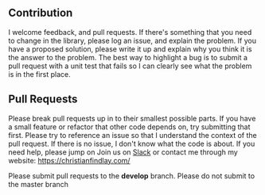 ## Contribution

I welcome feedback, and pull requests. If there's something that you need to change in the library, please log an issue, and explain the problem. If you have a proposed solution, please write it up and explain why you think it is the answer to the problem. The best way to highlight a bug is to submit a pull request with a unit test that fails so I can clearly see what the problem is in the first place.

## Pull Requests

Please break pull requests up in to their smallest possible parts. If you have a small feature or refactor that other code depends on, try submitting that first. Please try to reference an issue so that I understand the context of the pull request. If there is no issue, I don't know what the code is about. If you need help, please jump on Join us on [Slack](https://join.slack.com/t/hardwarewallets/shared_invite/enQtNTYwMjI4NTk3Mjg3LWU0ZDU5ZmE3OTNiOWNjNDVkNjU3ZmVmYmZmMjAzYTY4ZWMzMzk3NjdjZTBmMDU1ZTlhMTg2MGRhZDBmODBlNGY) or contact me through my website: https://christianfindlay.com/

Please submit pull requests to the **develop** branch. Please do not submit to the master branch
